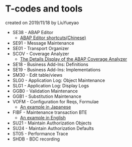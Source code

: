 # T-codes and tools
created on 2019/11/18 by LiuYueyao
* SE38 - ABAP Editor
  * [ABAP Editor shortcuts(Chinese)](https://blog.csdn.net/champaignwolf/article/details/77929934)
* SE91 - Message Maintenance
* SE01 - Transport Organizer
* SCOV - Coverage Analyzer
  * [The Details Display of the ABAP Coverage Analyzer](https://help.sap.com/viewer/ba879a6e2ea04d9bb94c7ccd7cdac446/1709%20000/en-US/49175e98a2ec14d2e10000000a42189b.html)
* SE18 - Business Add-Ins: Definitions
* SE19 - Business Add-Ins: Implementations
* SM30 - Edit table/views
* SLG0 - Application Log: Object Maintenance
* SLG1 - Application Log: Display Logs
* GGB0 - Validation Maintenance
* GGB1 - Substitution Maintenance
* VOFM - Configuration for Reqs, Formulae
  * [An example in Japanese](./documents/VOFM_example.md)
* FIBF - Maintenance transaction BTE
  * [An example in English](./documents/FIBF_example.md)
* SU21 - Maintain Authorization Objects
* SU24 - Maintain Authorization Defaults
* ST05 - Performance Trace
* SHDB - BDC recording
